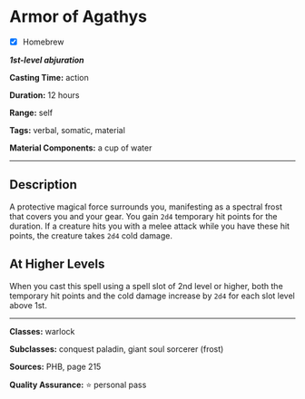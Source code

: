 # Armor of Agathys

- [x] Homebrew

***1st-level abjuration***

**Casting Time:** action

**Duration:** 12 hours

**Range:** self

**Tags:** verbal, somatic, material

**Material Components:** a cup of water

---

## Description
A protective magical force surrounds you, manifesting as a spectral frost that covers you and your gear.
You gain `2d4` temporary hit points for the duration.
If a creature hits you with a melee attack while you have these hit points, the creature takes `2d4` cold damage.

## At Higher Levels
When you cast this spell using a spell slot of 2nd level or higher, both the temporary hit points and the cold damage increase by `2d4` for each slot level above 1st.

---

**Classes:** warlock

**Subclasses:** conquest paladin, giant soul sorcerer (frost)

**Sources:** PHB, page 215

**Quality Assurance:** :star: personal pass

